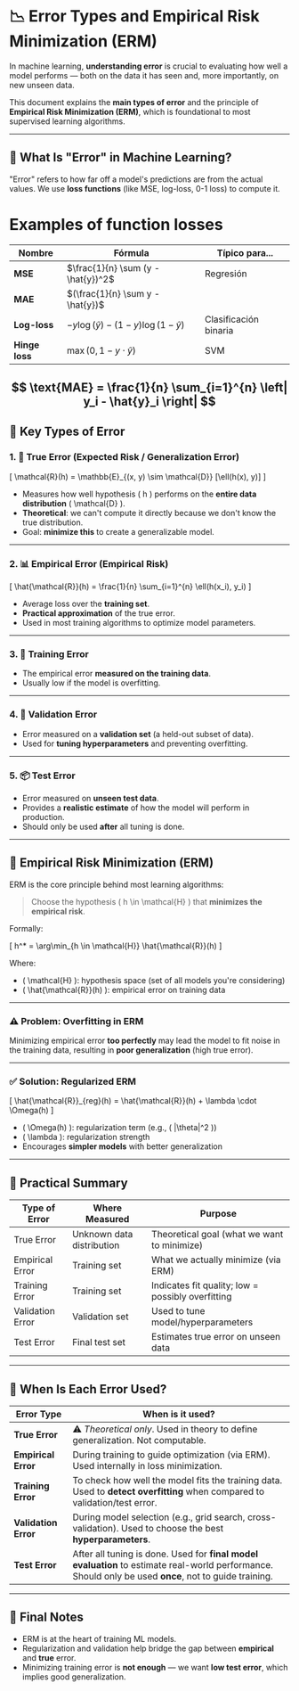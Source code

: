 # 📉 Error Types and Empirical Risk Minimization (ERM)

In machine learning, **understanding error** is crucial to evaluating how well a model performs — both on the data it has seen and, more importantly, on new unseen data.

This document explains the **main types of error** and the principle of **Empirical Risk Minimization (ERM)**, which is foundational to most supervised learning algorithms.

---

## 🧠 What Is "Error" in Machine Learning?

"Error" refers to how far off a model's predictions are from the actual values. We use **loss functions** (like MSE, log-loss, 0-1 loss) to compute it.

# Examples of function losses
| Nombre         | Fórmula                                     | Típico para...        | 
| -------------- | ------------------------------------------- | --------------------- |
| **MSE**        | $\frac{1}{n} \sum (y - \hat{y})^2$          | Regresión             |
| **MAE**        | $(\frac{1}{n} \sum y - \hat{y})$            |                       |
| **Log-loss**   | $-y \log(\hat{y}) - (1-y)\log(1 - \hat{y})$ | Clasificación binaria |
| **Hinge loss** | $\max(0, 1 - y \cdot \hat{y})$              | SVM                   |

$$
\text{MAE} = \frac{1}{n} \sum_{i=1}^{n} \left| y_i - \hat{y}_i \right|
$$
---

## 🔢 Key Types of Error

### 1. 🧠 **True Error** (Expected Risk / Generalization Error)

\[
\mathcal{R}(h) = \mathbb{E}_{(x, y) \sim \mathcal{D}} [\ell(h(x), y)]
\]

- Measures how well hypothesis \( h \) performs on the **entire data distribution** \( \mathcal{D} \).
- **Theoretical**: we can't compute it directly because we don't know the true distribution.
- Goal: **minimize this** to create a generalizable model.

---

### 2. 📊 **Empirical Error** (Empirical Risk)

\[
\hat{\mathcal{R}}(h) = \frac{1}{n} \sum_{i=1}^{n} \ell(h(x_i), y_i)
\]

- Average loss over the **training set**.
- **Practical approximation** of the true error.
- Used in most training algorithms to optimize model parameters.

---

### 3. 🔁 **Training Error**

- The empirical error **measured on the training data**.
- Usually low if the model is overfitting.

---

### 4. 🔬 **Validation Error**

- Error measured on a **validation set** (a held-out subset of data).
- Used for **tuning hyperparameters** and preventing overfitting.

---

### 5. 📦 **Test Error**

- Error measured on **unseen test data**.
- Provides a **realistic estimate** of how the model will perform in production.
- Should only be used **after** all tuning is done.

---

## 📐 Empirical Risk Minimization (ERM)

ERM is the core principle behind most learning algorithms:

> Choose the hypothesis \( h \in \mathcal{H} \) that **minimizes the empirical risk**.

Formally:

\[
h^* = \arg\min_{h \in \mathcal{H}} \hat{\mathcal{R}}(h)
\]

Where:
- \( \mathcal{H} \): hypothesis space (set of all models you're considering)
- \( \hat{\mathcal{R}}(h) \): empirical error on training data

---

### ⚠️ Problem: Overfitting in ERM

Minimizing empirical error **too perfectly** may lead the model to fit noise in the training data, resulting in **poor generalization** (high true error).

---

### ✅ Solution: Regularized ERM

\[
\hat{\mathcal{R}}_{reg}(h) = \hat{\mathcal{R}}(h) + \lambda \cdot \Omega(h)
\]

- \( \Omega(h) \): regularization term (e.g., \( \|\theta\|^2 \))
- \( \lambda \): regularization strength
- Encourages **simpler models** with better generalization

---

## 🧪 Practical Summary

| Type of Error     | Where Measured      | Purpose                                |
|-------------------|----------------------|-----------------------------------------|
| True Error         | Unknown data distribution | Theoretical goal (what we want to minimize) |
| Empirical Error    | Training set         | What we actually minimize (via ERM)     |
| Training Error     | Training set         | Indicates fit quality; low = possibly overfitting |
| Validation Error   | Validation set       | Used to tune model/hyperparameters      |
| Test Error         | Final test set       | Estimates true error on unseen data     |

---

## 🧩 When Is Each Error Used?

| Error Type        | When is it used?                                                                 |
|-------------------|----------------------------------------------------------------------------------|
| **True Error**     | ⚠️ *Theoretical only*. Used in theory to define generalization. Not computable. |
| **Empirical Error**| During training to guide optimization (via ERM). Used internally in loss minimization. |
| **Training Error** | To check how well the model fits the training data. Used to **detect overfitting** when compared to validation/test error. |
| **Validation Error** | During model selection (e.g., grid search, cross-validation). Used to choose the best **hyperparameters**. |
| **Test Error**     | After all tuning is done. Used for **final model evaluation** to estimate real-world performance. Should only be used **once**, not to guide training. |

---

## 📌 Final Notes

- ERM is at the heart of training ML models.
- Regularization and validation help bridge the gap between **empirical** and **true** error.
- Minimizing training error is **not enough** — we want **low test error**, which implies good generalization.
